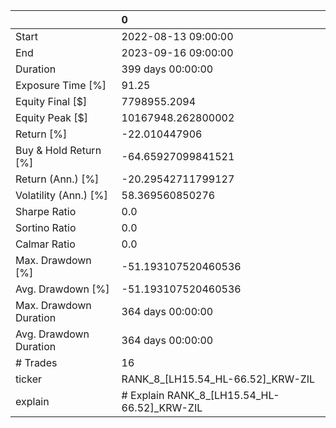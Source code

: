 |                        | 0                                           |
|:-----------------------|:--------------------------------------------|
| Start                  | 2022-08-13 09:00:00                         |
| End                    | 2023-09-16 09:00:00                         |
| Duration               | 399 days 00:00:00                           |
| Exposure Time [%]      | 91.25                                       |
| Equity Final [$]       | 7798955.2094                                |
| Equity Peak [$]        | 10167948.262800002                          |
| Return [%]             | -22.010447906                               |
| Buy & Hold Return [%]  | -64.65927099841521                          |
| Return (Ann.) [%]      | -20.29542711799127                          |
| Volatility (Ann.) [%]  | 58.369560850276                             |
| Sharpe Ratio           | 0.0                                         |
| Sortino Ratio          | 0.0                                         |
| Calmar Ratio           | 0.0                                         |
| Max. Drawdown [%]      | -51.193107520460536                         |
| Avg. Drawdown [%]      | -51.193107520460536                         |
| Max. Drawdown Duration | 364 days 00:00:00                           |
| Avg. Drawdown Duration | 364 days 00:00:00                           |
| # Trades               | 16                                          |
| ticker                 | RANK_8_[LH15.54_HL-66.52]_KRW-ZIL           |
| explain                | # Explain RANK_8_[LH15.54_HL-66.52]_KRW-ZIL |